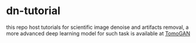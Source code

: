 # dn-tutorial
this repo host tutorials for scientific image denoise and artifacts removal, a more advanced deep learning model for such task is available at [TomoGAN](https://github.com/lzhengchun/TomoGAN)
